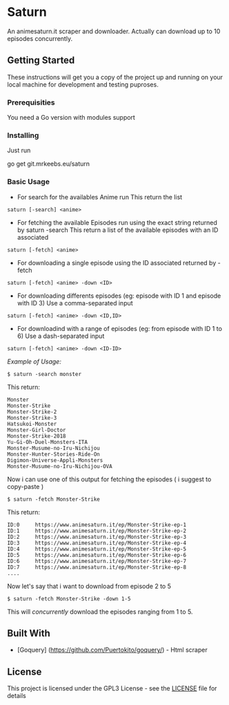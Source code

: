 # Saturn

An animesaturn.it scraper and downloader.
Actually can download up to 10 episodes concurrently.

## Getting Started

These instructions will get you a copy of the project up and
running on your local machine for development and testing
puproses.

### Prerequisities

You need a Go version with modules support

### Installing

Just run

go get git.mrkeebs.eu/saturn


### Basic Usage

- For search for the availables Anime run
  This return the list
```code
saturn [-search] <anime>
```

- For fetching the available Episodes run
  using the exact string returned by saturn -search
  This return a list of the available episodes with an ID associated
```code
saturn [-fetch] <anime>
```

- For downloading a single episode using the ID associated returned by -fetch
```code
saturn [-fetch] <anime> -down <ID>
```

- For downloading differents episodes (eg: episode with ID 1 and episode with ID 3)
  Use a comma-separated input
```code
saturn [-fetch] <anime> -down <ID,ID>
```

- For downloadind with a range of episodes (eg: from episode with ID 1 to 6)
  Use a dash-separated input
```code
saturn [-fetch] <anime> -down <ID-ID>
```

_Example of Usage:_

```code
$ saturn -search monster
```

This return:

```code
Monster
Monster-Strike
Monster-Strike-2
Monster-Strike-3
Hatsukoi-Monster
Monster-Girl-Doctor
Monster-Strike-2018
Yu-Gi-Oh-Duel-Monsters-ITA
Monster-Musume-no-Iru-Nichijou
Monster-Hunter-Stories-Ride-On
Digimon-Universe-Appli-Monsters
Monster-Musume-no-Iru-Nichijou-OVA
```

Now i can use one of this output for fetching the episodes ( i suggest to copy-paste )

```code
$ saturn -fetch Monster-Strike
```

This return:
```code
ID:0 	 https://www.animesaturn.it/ep/Monster-Strike-ep-1
ID:1 	 https://www.animesaturn.it/ep/Monster-Strike-ep-2
ID:2 	 https://www.animesaturn.it/ep/Monster-Strike-ep-3
ID:3 	 https://www.animesaturn.it/ep/Monster-Strike-ep-4
ID:4 	 https://www.animesaturn.it/ep/Monster-Strike-ep-5
ID:5 	 https://www.animesaturn.it/ep/Monster-Strike-ep-6
ID:6 	 https://www.animesaturn.it/ep/Monster-Strike-ep-7
ID:7 	 https://www.animesaturn.it/ep/Monster-Strike-ep-8
....
```

Now let's say that i want to download from episode 2 to 5
```code
$ saturn -fetch Monster-Strike -down 1-5
```


This will *concurrently* download the episodes ranging from 1 to 5.


## Built With

* [Goquery] (https://github.com/Puertokito/goquery/) - Html scraper

## License

This project is licensed under the GPL3 License - see the [LICENSE](LICENSE) file for details
